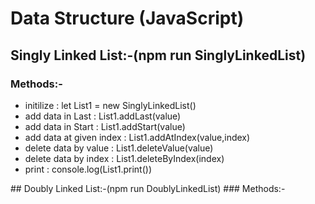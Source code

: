 # Data Structure (JavaScript)

## Singly Linked List:-(npm run SinglyLinkedList)

### Methods:-

  <ul>
      <li>initilize : let List1 = new SinglyLinkedList()</li>
      <li>add data in Last : List1.addLast(value)</li>
      <li>add data in Start : List1.addStart(value)</li>
      <li>add data at given index : List1.addAtIndex(value,index)</li>
      <li>delete data by value : List1.deleteValue(value)</li>
      <li>delete data by index : List1.deleteByIndex(index)</li>
      <li>print : console.log(List1.print())</li>
  </ul>
  ## Doubly Linked List:-(npm run DoublyLinkedList)
###      Methods:-
  <ul>
      
  </ul>
